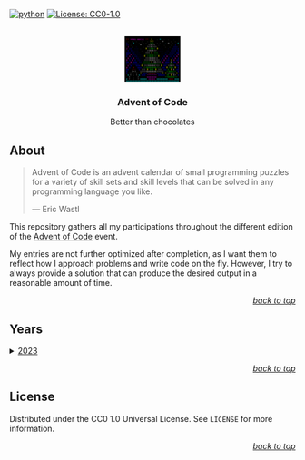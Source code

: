 <div id="top"></div>

<!-- PROJECT SHIELDS -->

[![python](https://badges.aleen42.com/src/python.svg)](https://www.python.org/)
[![License: CC0-1.0](https://img.shields.io/badge/License-CC0_1.0-lightgrey.svg)](http://creativecommons.org/publicdomain/zero/1.0/)

<!-- PROJECT LOGO -->

<br />

<div align="center">
    <a href="https://github.com/Luunynliny/AoC">
        <img src="imgs/16_ascii_tree.png" alt="Logo" height="80">
    </a>
    <h3 align="center">Advent of Code</h3>
    <p align="center">
        Better than chocolates
    </p>
</div>


<!-- ABOUT THE PROJECT -->

## About

> Advent of Code is an advent calendar of small programming puzzles for a variety of skill sets and skill levels that can be solved in any programming language you like.
>
> &mdash; Eric Wastl

This repository gathers all my participations throughout the different edition of the [Advent of Code](https://adventofcode.com/) event.

My entries are not further optimized after completion, as I want them to reflect how I approach problems and write code on the fly. However, I try to always provide a solution that can produce the desired output in a reasonable amount of time.

<p align="right"><a href="#top"><i>back to top</i></a></p>

<!-- YEARS -->

## Years

<details>
<summary>
    <a href="https://adventofcode.com/2023">2023</a>
</summary>
<table>
    <thead>
        <tr>
            <th rowspan="2">Day</th>
            <th rowspan="2">Problem name</th>
            <th colspan="2">Completion</th>
            <th colspan="2">Execution time (s)</th>
        </tr>
        <tr>
            <th>Part 1</th>
            <th>Part 2</th>
            <th>Part 1</th>
            <th>Part 2</th>
        </tr>
    </thead>
    <tbody>
        <tr>
            <td>1</td>
            <td><a href="https://adventofcode.com/2023/day/1">Trebuchet?!</a></td>
            <td>✅</td>
            <td>✅</td>
            <td>0.044</td>
            <td>0.047</td>
        </tr>
        <tr>
            <td>2</td>
            <td><a href="https://adventofcode.com/2023/day/2">Cube Conundrum</a></td>
            <td>✅</td>
            <td>✅</td>
            <td>0.044</td>
            <td>0.044</td>
        </tr>
        <tr>
            <td>3</td>
            <td><a href="https://adventofcode.com/2023/day/3">Gear Ratios</a></td>
            <td>✅</td>
            <td>✅</td>
            <td>0.084</td>
            <td>0.076</td>
        </tr>
        <tr>
            <td>4</td>
            <td><a href="https://adventofcode.com/2023/day/4">Scratchcards</a></td>
            <td>✅</td>
            <td>✅</td>
            <td>0.046</td>
            <td>0.045</td>
        </tr>
        <tr>
            <td>5</td>
            <td><a href="https://adventofcode.com/2023/day/5">If You Give A Seed A Fertilizer</a></td>
            <td>✅</td>
            <td>✅</td>
            <td>0.050</td>
            <td>642.96</td>
        </tr>
        <tr>
            <td>6</td>
            <td><a href="https://adventofcode.com/2023/day/6">Wait For It</a></td>
            <td>✅</td>
            <td>✅</td>
            <td>0.043</td>
            <td>7.090</td>
        </tr>
        <tr>
            <td>7</td>
            <td><a href="https://adventofcode.com/2023/day/7">Camel Cards</a></td>
            <td>✅</td>
            <td>✅</td>
            <td>0.065</td>
            <td>0.066</td>
        </tr>
        <tr>
            <td>8</td>
            <td><a href="https://adventofcode.com/2023/day/8">Haunted Wasteland</a></td>
            <td>✅</td>
            <td>✅</td>
            <td>0.141</td>
            <td>0.573</td>
        </tr>
        <tr>
            <td>9</td>
            <td><a href="https://adventofcode.com/2023/day/9">Mirage Maintenance</a></td>
            <td>✅</td>
            <td>✅</td>
            <td>0.050</td>
            <td>0.051</td>
        </tr>
        <tr>
            <td>10</td>
            <td><a href="https://adventofcode.com/2023/day/10">Pipe Maze</a></td>
            <td>✅</td>
            <td>✅</td>
            <td>0.058</td>
            <td>0.067</td>
        </tr>
        <tr>
            <td>11</td>
            <td><a href="https://adventofcode.com/2023/day/11">Cosmic Expansion</a></td>
            <td>✅</td>
            <td>✅</td>
            <td>0.083</td>
            <td>0.084</td>
        </tr>
        <tr>
            <td>12</td>
            <td><a href="https://adventofcode.com/2023/day/12">Hot Springs</a></td>
            <td>✅</td>
            <td>✅</td>
            <td>3.733</td>
            <td>3.334</td>
        </tr>
        <tr>
            <td>13</td>
            <td><a href="https://adventofcode.com/2023/day/13">Point of Incidence</a></td>
            <td>✅</td>
            <td>✅</td>
            <td>0.063</td>
            <td>0.073</td>
        </tr>
    </tboby>
</table>
</details>

<p align="right"><a href="#top"><i>back to top</i></a></p>

<!-- LICENSE -->

## License

Distributed under the CC0 1.0 Universal License. See `LICENSE` for more information.

<p align="right"><a href="#top"><i>back to top</i></a></p>

